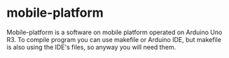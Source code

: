 # mobile-platform
Mobile-platform is a software on mobile platform operated on Arduino Uno R3. To compile program you can use makefile or Arduino IDE, but makefile is also using the IDE's files, so anyway you will need them.
